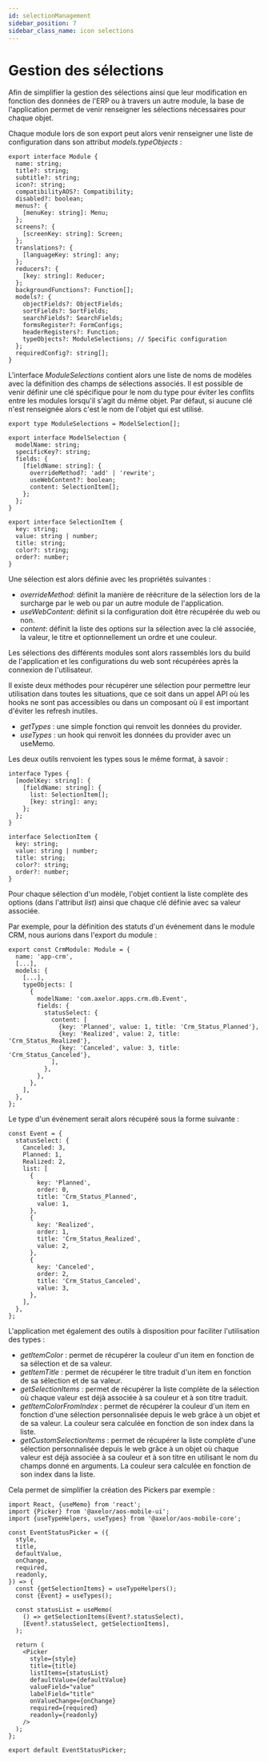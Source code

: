 ```yaml
---
id: selectionManagement
sidebar_position: 7
sidebar_class_name: icon selections
---
```


# Gestion des sélections

Afin de simplifier la gestion des sélections ainsi que leur modification en fonction des données de l'ERP ou à travers un autre module, la base de l'application permet de venir renseigner les sélections nécessaires pour chaque objet.

Chaque module lors de son export peut alors venir renseigner une liste de configuration dans son attribut _models.typeObjects_ :

```tsx
export interface Module {
  name: string;
  title?: string;
  subtitle?: string;
  icon?: string;
  compatibilityAOS?: Compatibility;
  disabled?: boolean;
  menus?: {
    [menuKey: string]: Menu;
  };
  screens?: {
    [screenKey: string]: Screen;
  };
  translations?: {
    [languageKey: string]: any;
  };
  reducers?: {
    [key: string]: Reducer;
  };
  backgroundFunctions?: Function[];
  models?: {
    objectFields?: ObjectFields;
    sortFields?: SortFields;
    searchFields?: SearchFields;
    formsRegister?: FormConfigs;
    headerRegisters?: Function;
    typeObjects?: ModuleSelections; // Specific configuration
  };
  requiredConfig?: string[];
}
```

L'interface _ModuleSelections_ contient alors une liste de noms de modèles avec la définition des champs de sélections associés. Il est possible de venir définir une clé spécifique pour le nom du type pour éviter les conflits entre les modules lorsqu'il s'agit du même objet. Par défaut, si aucune clé n'est renseignée alors c'est le nom de l'objet qui est utilisé.

```tsx
export type ModuleSelections = ModelSelection[];

export interface ModelSelection {
  modelName: string;
  specificKey?: string;
  fields: {
    [fieldName: string]: {
      overrideMethod?: 'add' | 'rewrite';
      useWebContent?: boolean;
      content: SelectionItem[];
    };
  };
}

export interface SelectionItem {
  key: string;
  value: string | number;
  title: string;
  color?: string;
  order?: number;
}
```

Une sélection est alors définie avec les propriétés suivantes :

- _overrideMethod_: définit la manière de réécriture de la sélection lors de la surcharge par le web ou par un autre module de l'application.
- _useWebContent_: définit si la configuration doit être récupérée du web ou non.
- _content_: définit la liste des options sur la sélection avec la clé associée, la valeur, le titre et optionnellement un ordre et une couleur.

Les sélections des différents modules sont alors rassemblés lors du build de l'application et les configurations du web sont récupérées après la connexion de l'utilisateur.

Il existe deux méthodes pour récupérer une sélection pour permettre leur utilisation dans toutes les situations, que ce soit dans un appel API où les hooks ne sont pas accessibles ou dans un composant où il est important d'éviter les refresh inutiles.

- _getTypes_ : une simple fonction qui renvoit les données du provider.
- _useTypes_ : un hook qui renvoit les données du provider avec un useMemo.

Les deux outils renvoient les types sous le même format, à savoir :

```tsx
interface Types {
  [modelKey: string]: {
    [fieldName: string]: {
      list: SelectionItem[];
      [key: string]: any;
    };
  };
}

interface SelectionItem {
  key: string;
  value: string | number;
  title: string;
  color?: string;
  order?: number;
}
```

Pour chaque sélection d'un modèle, l'objet contient la liste complète des options (dans l'attribut _list_) ainsi que chaque clé définie avec sa valeur associée.

Par exemple, pour la définition des statuts d'un événement dans le module CRM, nous aurions dans l'export du module :

```tsx
export const CrmModule: Module = {
  name: 'app-crm',
  [...],
  models: {
    [...],
    typeObjects: [
      {
        modelName: 'com.axelor.apps.crm.db.Event',
        fields: {
          statusSelect: {
            content: [
              {key: 'Planned', value: 1, title: 'Crm_Status_Planned'},
              {key: 'Realized', value: 2, title: 'Crm_Status_Realized'},
              {key: 'Canceled', value: 3, title: 'Crm_Status_Canceled'},
            ],
          },
        },
      },
    ],
  },
};
```

Le type d'un événement serait alors récupéré sous la forme suivante :

```tsx
const Event = {
  statusSelect: {
    Canceled: 3,
    Planned: 1,
    Realized: 2,
    list: [
      {
        key: 'Planned',
        order: 0,
        title: 'Crm_Status_Planned',
        value: 1,
      },
      {
        key: 'Realized',
        order: 1,
        title: 'Crm_Status_Realized',
        value: 2,
      },
      {
        key: 'Canceled',
        order: 2,
        title: 'Crm_Status_Canceled',
        value: 3,
      },
    ],
  },
};
```

L'application met également des outils à disposition pour faciliter l'utilisation des types :

- _getItemColor_ : permet de récupérer la couleur d'un item en fonction de sa sélection et de sa valeur.
- _getItemTitle_ : permet de récupérer le titre traduit d'un item en fonction de sa sélection et de sa valeur.
- _getSelectionItems_ : permet de récupérer la liste complète de la sélection où chaque valeur est déjà associée à sa couleur et à son titre traduit.
- _getItemColorFromIndex_ : permet de récupérer la couleur d'un item en fonction d'une sélection personnalisée depuis le web grâce à un objet et de sa valeur. La couleur sera calculée en fonction de son index dans la liste.
- _getCustomSelectionItems_ : permet de récupérer la liste complète d'une sélection personnalisée depuis le web grâce à un objet où chaque valeur est déjà associée à sa couleur et à son titre en utilisant le nom du champs donné en arguments. La couleur sera calculée en fonction de son index dans la liste.

Cela permet de simplifier la création des Pickers par exemple :

```tsx
import React, {useMemo} from 'react';
import {Picker} from '@axelor/aos-mobile-ui';
import {useTypeHelpers, useTypes} from '@axelor/aos-mobile-core';

const EventStatusPicker = ({
  style,
  title,
  defaultValue,
  onChange,
  required,
  readonly,
}) => {
  const {getSelectionItems} = useTypeHelpers();
  const {Event} = useTypes();

  const statusList = useMemo(
    () => getSelectionItems(Event?.statusSelect),
    [Event?.statusSelect, getSelectionItems],
  );

  return (
    <Picker
      style={style}
      title={title}
      listItems={statusList}
      defaultValue={defaultValue}
      valueField="value"
      labelField="title"
      onValueChange={onChange}
      required={required}
      readonly={readonly}
    />
  );
};

export default EventStatusPicker;
```
